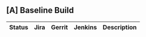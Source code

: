 [A] Baseline Build
------------------

| Status | Jira | Gerrit | Jenkins | Description |
| ------ | ---- | ------ | ------- | ----------- |
